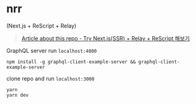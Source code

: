 # nrr

(Next.js + ReScript + Relay)

> [Article about this repo - Try Next.js(SSR) + Relay + ReScript 해보기](https://miryang.dev/blog/try-nextjs-relay-rescript)

GraphQL server run `localhost:4000`

```shell
npm install -g graphql-client-example-server && graphql-client-example-server
```

clone repo and run `localhost:3000`

```shell
yarn
yarn dev
```

